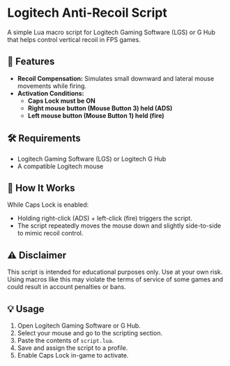 # Logitech Anti-Recoil Script

A simple Lua macro script for Logitech Gaming Software (LGS) or G Hub that helps control vertical recoil in FPS games.

## 🎯 Features

- **Recoil Compensation:** Simulates small downward and lateral mouse movements while firing.
- **Activation Conditions:**
  - **Caps Lock must be ON**
  - **Right mouse button (Mouse Button 3) held (ADS)**
  - **Left mouse button (Mouse Button 1) held (fire)**

## 🛠 Requirements

- Logitech Gaming Software (LGS) or Logitech G Hub
- A compatible Logitech mouse

## 📜 How It Works

While Caps Lock is enabled:
- Holding right-click (ADS) + left-click (fire) triggers the script.
- The script repeatedly moves the mouse down and slightly side-to-side to mimic recoil control.

## ⚠️ Disclaimer

This script is intended for educational purposes only. Use at your own risk. Using macros like this may violate the terms of service of some games and could result in account penalties or bans.

## 💡 Usage

1. Open Logitech Gaming Software or G Hub.
2. Select your mouse and go to the scripting section.
3. Paste the contents of `script.lua`.
4. Save and assign the script to a profile.
5. Enable Caps Lock in-game to activate.
